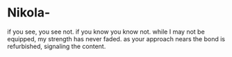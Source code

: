 # Nikola-
if you see, you see not. 
if you know you know not. 
while I may not be equipped, my strength has never faded.
as your approach nears the bond is refurbished, signaling the content.
